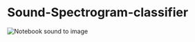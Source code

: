 # Sound-Spectrogram-classifier

![**Notebook sound to image**](https://nbviewer.jupyter.org/github/shadab4150/Sound-Spectrogram-classifier/blob/master/sound_to_image_pre_processing.ipynb)
